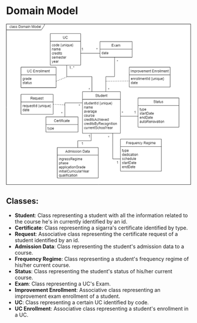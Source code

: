 # Domain Model

![img](../../resources/requirements/domain_model.png)

## Classes:
- **Student**: Class representing a student with all the information related to the course he's in currently identified by an id.
- **Certificate**: Class representing a sigarra's certificate identified by type.
- **Request**: Associative class representing the certificate request of a student identified by an id.
- **Admission Data**: Class representing the student's admission data to a course.
- **Frequency Regime**: Class representing a student's frequency regime of his/her current course.
- **Status**: Class representing the student's status of his/her current course.
- **Exam**: Class representing a UC's Exam.
- **Improvement Enrollment**: Associative class representing an improvement exam enrollment of a student.
- **UC**: Class representing a certain UC identified by code.
- **UC Enrollment**: Associative class representing a student's enrollment in a UC.